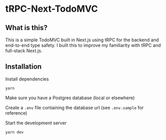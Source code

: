 # tRPC-Next-TodoMVC

## What is this?
This is a simple TodoMVC built in Next.js using tRPC for the backend and end-to-end type safety. I built this to improve my familiarity with tRPC and full-stack Next.js.

## Installation
Install dependencies
```
yarn
```

Make sure you have a Postgres database (local or elsewhere)

Create a `.env` file containing the database url (see `.env.sample` for reference)

Start the development server
```
yarn dev
```
